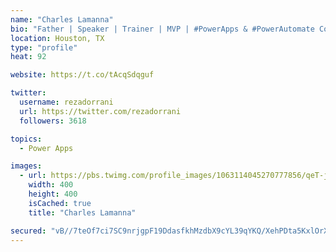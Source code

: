 ```yaml
---
name: "Charles Lamanna"
bio: "Father | Speaker | Trainer | MVP | #PowerApps & #PowerAutomate Community Super User | YouTuber Right-pointing triangle http://youtube.com/c/rezadorrani | Learn - Share - Clockwise rightwards and leftwards open circle arrows"
location: Houston, TX
type: "profile"
heat: 92

website: https://t.co/tAcqSdqguf

twitter:
  username: rezadorrani
  url: https://twitter.com/rezadorrani
  followers: 3618

topics:
  - Power Apps

images:
  - url: https://pbs.twimg.com/profile_images/1063114045270777856/qeT-jpWr_400x400.jpg
    width: 400
    height: 400
    isCached: true
    title: "Charles Lamanna"

secured: "vB//7teOf7ci7SC9nrjgpF19DdasfkhMzdbX9cYL39qYKQ/XehPDta5KxlOrX1D2qhfnnNfQrd5jBip2XjGmiY9EbuTV6XBCdMYLFHylVKtDYBhjFsP3PwDWK3VQTFU3n2CS/gybRs/C0SNOsZn2oUZg/mBnffWyDDsFkrbMyQchQu0XCNkj1TUoQt2/TMMUDR8DELfI9QAyctD4heMegixjQ40Wn6IA4bj2UhvzTaibzb6lDNiVFzaRJ3NUNwvHRuj/dOJmfTxBLI+vhxr67jqPAkD/7N1XCsu21Ez01yb1PdITqSYvtSNjBBXwQhAd80VsHpem+SkRQ7SjEkvSIjwy8r7yXiYcpjlYYsgJoGpPO90oqikfSYY4UJy7faKpTBmKw5kyb/ANC+yFQYv7/J0uxaMS6JRvOEORxnySItA=;nIWE92tYzn59cIsiax+YgA=="
---
```


